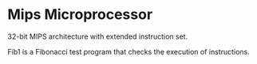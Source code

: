 # Mips Microprocessor
32-bit MIPS architecture with extended instruction set.

Fib1 is a Fibonacci test program that checks the execution of instructions.
